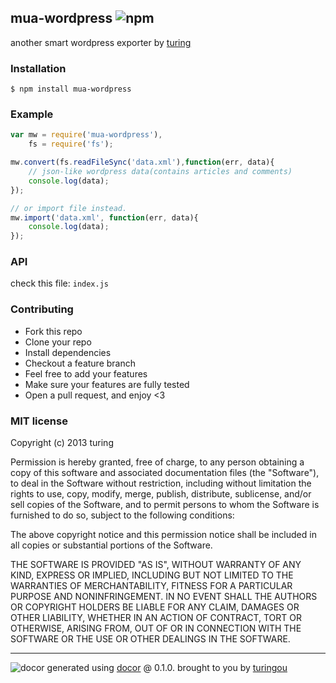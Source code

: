 ## mua-wordpress ![npm](https://badge.fury.io/js/mua-wordpress.png)

another smart wordpress exporter by [turing](https://npmjs.org/~turing) 

### Installation
````
$ npm install mua-wordpress
````

### Example
````javascript
var mw = require('mua-wordpress'),
    fs = require('fs');

mw.convert(fs.readFileSync('data.xml'),function(err, data){
    // json-like wordpress data(contains articles and comments)
    console.log(data);
});

// or import file instead.
mw.import('data.xml', function(err, data){
    console.log(data);
});
````

### API
check this file: `index.js`

### Contributing
- Fork this repo
- Clone your repo
- Install dependencies
- Checkout a feature branch
- Feel free to add your features
- Make sure your features are fully tested
- Open a pull request, and enjoy <3

### MIT license
Copyright (c) 2013 turing

Permission is hereby granted, free of charge, to any person obtaining a copy
of this software and associated documentation files (the "Software"), to deal
in the Software without restriction, including without limitation the rights
to use, copy, modify, merge, publish, distribute, sublicense, and/or sell
copies of the Software, and to permit persons to whom the Software is
furnished to do so, subject to the following conditions:

The above copyright notice and this permission notice shall be included in
all copies or substantial portions of the Software.

THE SOFTWARE IS PROVIDED "AS IS", WITHOUT WARRANTY OF ANY KIND, EXPRESS OR
IMPLIED, INCLUDING BUT NOT LIMITED TO THE WARRANTIES OF MERCHANTABILITY,
FITNESS FOR A PARTICULAR PURPOSE AND NONINFRINGEMENT. IN NO EVENT SHALL THE
AUTHORS OR COPYRIGHT HOLDERS BE LIABLE FOR ANY CLAIM, DAMAGES OR OTHER
LIABILITY, WHETHER IN AN ACTION OF CONTRACT, TORT OR OTHERWISE, ARISING FROM,
OUT OF OR IN CONNECTION WITH THE SOFTWARE OR THE USE OR OTHER DEALINGS IN
THE SOFTWARE.


---
![docor](https://cdn1.iconfinder.com/data/icons/windows8_icons_iconpharm/26/doctor.png)
generated using [docor](https://github.com/turingou/docor.git) @ 0.1.0. brought to you by [turingou](https://github.com/turingou)